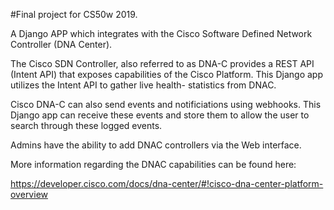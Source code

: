 #Final project for CS50w 2019.

 A Django APP which integrates with the Cisco Software Defined Network Controller (DNA Center).

The Cisco SDN Controller, also referred to as DNA-C provides a REST API (Intent API) that exposes capabilities
 of the Cisco Platform. This Django app utilizes the Intent API to gather live health-
 statistics from DNAC.
 
Cisco DNA-C can also send events and notificiations using webhooks. This Django app can receive these
events and store them to allow the user to search through these logged events.

Admins have the ability to add DNAC controllers via the Web interface.

More information regarding the DNAC capabilities can be found here:

https://developer.cisco.com/docs/dna-center/#!cisco-dna-center-platform-overview

